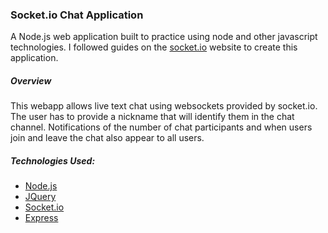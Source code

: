 ### Socket.io Chat Application

A Node.js web application built to practice using node and other javascript technologies. I followed guides on the [socket.io](http://socket.io/) website to create this application.

##### Overview

This webapp allows live text chat using websockets provided by socket.io. The user has to provide a nickname that will identify them in the chat channel. Notifications of the number of chat participants and when users join and leave the chat also appear to all users. 

##### Technologies Used:
* [Node.js](http://nodejs.org/)
* [JQuery](http://jquery.com/)
* [Socket.io](http://socket.io/)
* [Express](http://expressjs.com/)